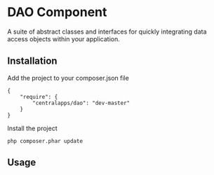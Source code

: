 # DAO Component

A suite of abstract classes and interfaces for quickly integrating data access objects within your application.

## Installation

Add the project to your composer.json file

	{
		"require": {
        	"centralapps/dao": "dev-master"
    	}
    }
    
Install the project

	php composer.phar update
	
## Usage